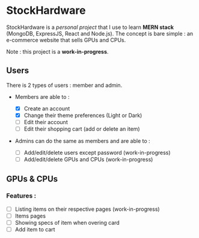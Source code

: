 # StockHardware

StockHardware is a _personal project_ that I use to learn **MERN stack** (MongoDB, ExpressJS, React and Node.js). The concept is bare simple : an e-commerce website that sells GPUs and CPUs.

Note : this project is a **work-in-progress**.

## Users

There is 2 types of users : member and admin.

- Members are able to :

  - [x] Create an account
  - [x] Change their theme preferences (Light or Dark)
  - [ ] Edit their account
  - [ ] Edit their shopping cart (add or delete an item)

- Admins can do the same as members and are able to :
  - [ ] Add/edit/delete users except password (work-in-progress)
  - [ ] Add/edit/delete GPUs and CPUs (work-in-progress)

## GPUs & CPUs

### Features :

- [ ] Listing items on their respective pages (work-in-progress)
- [ ] Items pages
- [ ] Showing specs of item when overing card
- [ ] Add item to cart
